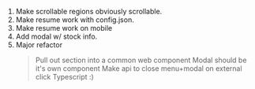 1. Make scrollable regions obviously scrollable.
2. Make resume work with config.json.
3. Make resume work on mobile
4. Add modal w/ stock info.
5. Major refactor
    > Pull out section into a common web component
    > Modal should be it's own component
    > Make api to close menu+modal on external click
    > Typescript :)